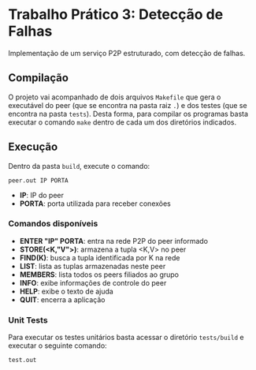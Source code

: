 
# Trabalho Prático 3: Detecção de Falhas #

Implementação de um serviço P2P estruturado, com detecção de falhas.

## Compilação ##

O projeto vai acompanhado de dois arquivos `Makefile` que gera o executável do
peer (que se encontra na pasta raiz `.`) e dos testes (que se encontra na pasta
 `tests`). Desta forma, para compilar os programas basta executar o comando
`make` dentro de cada um dos diretórios indicados.

## Execução ##

Dentro da pasta `build`, execute o comando:
```
peer.out IP PORTA
```
* **IP**: IP do peer
* **PORTA**: porta utilizada para receber conexões

### Comandos disponíveis ###

* **ENTER "IP" PORTA**: entra na rede P2P do peer informado
* **STORE(<K,"V">)**: armazena a tupla <K,V> no peer
* **FIND(K)**: busca a tupla identificada por K na rede
* **LIST**: lista as tuplas armazenadas neste peer
* **MEMBERS**: lista todos os peers filiados ao grupo
* **INFO**: exibe informações de controle do peer
* **HELP**: exibe o texto de ajuda
* **QUIT**: encerra a aplicação

### Unit Tests ###

Para executar os testes unitários basta acessar o diretório `tests/build` e executar
o seguinte comando:
```
test.out
```
